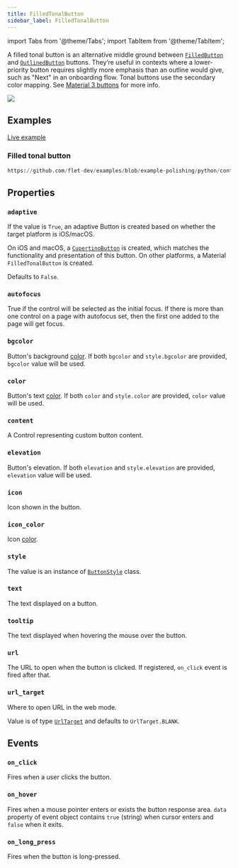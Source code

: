 ```yaml
---
title: FilledTonalButton
sidebar_label: FilledTonalButton
---
```


import Tabs from '@theme/Tabs';
import TabItem from '@theme/TabItem';

A filled tonal button is an alternative middle ground between [`FilledButton`](/docs/controls/filledbutton)
and [`OutlinedButton`](/docs/controls/outlinedbutton) buttons. They’re useful in contexts where a lower-priority button
requires slightly more emphasis than an outline would give, such as "Next" in an onboarding flow. Tonal buttons use the
secondary color mapping. See [Material 3 buttons](https://m3.material.io/components/buttons/overview) for more info.

<img src="/img/docs/controls/filled-tonal-button/basic-filled-tonal-buttons.png" className="screenshot-20" />

## Examples

[Live example](https://flet-controls-gallery.fly.dev/buttons/filledtonalbutton)

### Filled tonal button



```python reference
https://github.com/flet-dev/examples/blob/example-polishing/python/controls/buttons/filled-tonal-button/filled-tonal-button-example.py
```


## Properties

### `adaptive`

If the value is `True`, an adaptive Button is created based on whether the target platform is iOS/macOS.

On iOS and macOS, a [`CupertinoButton`](/docs/controls/cupertinobutton) is created, which matches the functionality and presentation of this button. On other platforms, a Material `FilledTonalButton` is created.

Defaults to `False`.

### `autofocus`

True if the control will be selected as the initial focus. If there is more than one control on a page with autofocus set, then the first one added to the page will get focus.

### `bgcolor`

Button's background [color](/docs/reference/colors). If both `bgcolor` and `style.bgcolor` are provided, `bgcolor` value will be used.

### `color`

Button's text [color](/docs/reference/colors). If both `color` and `style.color` are provided, `color` value will be used.

### `content`

A Control representing custom button content.

### `elevation`

Button's elevation. If both `elevation` and `style.elevation` are provided, `elevation` value will be used.

### `icon`

Icon shown in the button.

### `icon_color`

Icon [color](/docs/reference/colors).

### `style`

The value is an instance of [`ButtonStyle`](/docs/reference/types/buttonstyle) class.

### `text`

The text displayed on a button.

### `tooltip`

The text displayed when hovering the mouse over the button.

### `url`

The URL to open when the button is clicked. If registered, `on_click` event is fired after that.

### `url_target`

Where to open URL in the web mode.

Value is of type [`UrlTarget`](/docs/reference/types/urltarget) and defaults to `UrlTarget.BLANK`.

## Events

### `on_click`

Fires when a user clicks the button.

### `on_hover`

Fires when a mouse pointer enters or exists the button response area. `data` property of event object contains `true` (string) when cursor enters and `false` when it exits.

### `on_long_press`

Fires when the button is long-pressed.